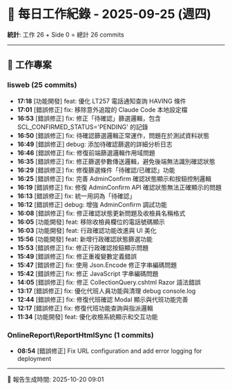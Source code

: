 # 📅 每日工作紀錄 - 2025-09-25 (週四)

**統計**: 工作 26 + Side 0 = 總計 26 commits

---

## 💼 工作專案

### lisweb (25 commits)

- **17:18** [功能開發] feat: 優化 LT257 電話通知查詢 HAVING 條件
- **17:01** [錯誤修正] fix: 移除意外追蹤的 Claude Code 本地設定檔
- **16:53** [錯誤修正] fix: 修正「待確認」篩選邏輯，包含 SCL_CONFIRMED_STATUS='PENDING' 的記錄
- **16:50** [錯誤修正] fix: 待確認篩選邏輯正常運作，問題在於測試資料狀態
- **16:49** [錯誤修正] debug: 添加待確認篩選的詳細分析日志
- **16:46** [錯誤修正] fix: 修復前端篩選邏輯作用域問題
- **16:35** [錯誤修正] fix: 修正篩選參數傳送邏輯，避免後端無法識別確認狀態
- **16:29** [錯誤修正] fix: 修復篩選條件「待確認/已確認」功能
- **16:25** [錯誤修正] fix: 完善 AdminConfirm 確認狀態顯示和按鈕控制邏輯
- **16:19** [錯誤修正] fix: 修復 AdminConfirm API 確認狀態無法正確顯示的問題
- **16:13** [錯誤修正] fix: 統一用詞為「待確認」
- **16:12** [錯誤修正] debug: 增強 AdminConfirm 調試功能
- **16:08** [錯誤修正] fix: 修正確認狀態更新問題及收檢員名稱格式
- **16:05** [功能開發] feat: 移除收檢員欄位的電話號碼顯示
- **16:03** [功能開發] feat: 行政確認功能改進與 UI 美化
- **15:56** [功能開發] feat: 新增行政確認狀態篩選功能
- **15:53** [錯誤修正] fix: 修正行政確認按鈕顯示問題
- **15:49** [錯誤修正] fix: 修正重複變數定義錯誤
- **15:47** [錯誤修正] fix: 使用 Json.Encode 修正字串編碼問題
- **15:42** [錯誤修正] fix: 修正 JavaScript 字串編碼問題
- **14:05** [錯誤修正] fix: 修正 CollectionQuery.cshtml Razor 語法錯誤
- **13:17** [錯誤修正] fix: 優化代班人員功能與清理 debug console.log
- **12:44** [錯誤修正] fix: 修復代班確認 Modal 顯示與代班功能完善
- **12:17** [錯誤修正] fix: 修復代班功能查詢與指派邏輯
- **11:34** [功能開發] feat: 優化收檢系統顯示和交互功能

### OnlineReport\ReportHtmlSync (1 commits)

- **08:54** [錯誤修正] Fix URL configuration and add error logging for deployment

---

📅 報告生成時間: 2025-10-20 09:01
